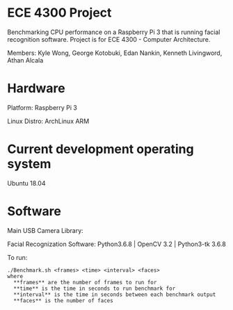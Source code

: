 # ECE 4300 Project
Benchmarking CPU performance on a Raspberry Pi 3 that is running facial recognition software.
Project is for ECE 4300 - Computer Architecture.

Members:
Kyle Wong, George Kotobuki, Edan Nankin, Kenneth Livingword, Athan Alcala

# Hardware
Platform: Raspberry Pi 3

Linux Distro: ArchLinux ARM 

# Current development operating system
Ubuntu 18.04

# Software
Main USB Camera Library:

Facial Recognization Software:	Python3.6.8 | OpenCV 3.2 | Python3-tk 3.6.8

To run:
```
./Benchmark.sh <frames> <time> <interval> <faces>
where
  **frames** are the number of frames to run for
  **time** is the time in seconds to run benchmark for
  **interval** is the time in seconds between each benchmark output
  **faces** is the number of faces
```
